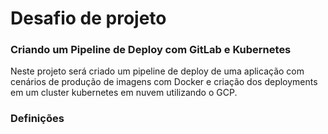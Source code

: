 # Desafio de projeto

### Criando um Pipeline de Deploy com GitLab e Kubernetes

Neste projeto será criado um pipeline de deploy de uma aplicação com cenários de produção de imagens com Docker e criação dos deployments em um cluster kubernetes em nuvem utilizando o GCP.

### Definições